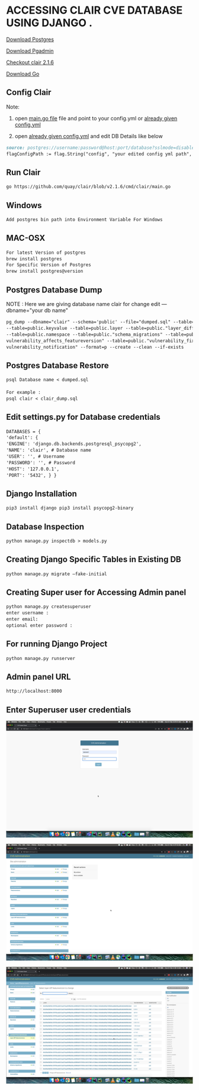 # ACCESSING CLAIR CVE DATABASE USING DJANGO .



[Download Postgres](https://www.postgresql.org/download/)

[Download Pgadmin](https://www.pgadmin.org/download/)

[Checkout clair 2.1.6 ](https://github.com/quay/clair/archive/v2.1.6.zip)

[Download Go](https://golang.org/dl/)

## Config Clair
Note:
1. open [main.go file](https://github.com/quay/clair/blob/v2.1.6/cmd/clair/main.go) file and point to your config.yml or [already given config.yml](https://github.com/quay/clair/blob/v2.1.6/contrib/k8s/config.yaml)

2. open [already given config.yml](https://github.com/quay/clair/blob/v2.1.6/contrib/k8s/config.yaml) and edit DB Details like below 

```markdown
source: postgres://username:password@host:port/database?sslmode=disable (config.yml line no 23)
flagConfigPath := flag.String("config", "your edited config yml path", "Load configuration from the specified file.") (main.go line no 131)
```

## Run Clair

```markdown
go https://github.com/quay/clair/blob/v2.1.6/cmd/clair/main.go
```

## Windows 
```markdown
Add postgres bin path into Environment Variable For Windows 
```

## MAC-OSX
```markdown
For latest Version of postgres 
brew install postgres
For Specific Version of Postgres
brew install postgres@version
```



## Postgres Database Dump

NOTE : Here we are giving database name clair for change edit —dbname="your db name"

```markdown
pg_dump --dbname="clair" --schema='public' --file="dumped.sql" --table=public.feature --table=public.featureversion
--table=public.keyvalue --table=public.layer --table=public."layer_diff_featureversion" --table=public.lock
--table=public.namespace --table=public."schema_migrations" --table=public.vulnerability --table=public."
vulnerability_affects_featureversion" --table=public."vulnerability_fixedin_feature" --table=public."
vulnerability_notification" --format=p --create --clean --if-exists
```

## Postgres Database Restore

```markdown
psql Database name < dumped.sql

For example :
psql clair < clair_dump.sql
```

## Edit settings.py for Database credentials

```markdown
DATABASES = {
'default': {
'ENGINE': 'django.db.backends.postgresql_psycopg2',
'NAME': 'clair', # Database name
'USER': '', # Username
'PASSWORD': '', # Password
'HOST': '127.0.0.1',
'PORT': '5432', } }

```

## Django Installation

```markdown
pip3 install django pip3 install psycopg2-binary
```

## Database Inspection

```markdown
python manage.py inspectdb > models.py
```

## Creating Django Specific Tables  in Existing DB

```markdown
python manage.py migrate —fake-initial
```

## Creating Super user for Accessing Admin panel

```markdown
python manage.py createsuperuser 
enter username :
enter email: 
optional enter password : 
```

## For running Django  Project

```markdown
python manage.py runserver 
```

## Admin panel URL

```markdown
http://localhost:8000
```

## Enter Superuser user credentials 

![Login Admin Panel](static/img/login.png?raw=true "Login")

![View 1](static/img/view1.png?raw=true "View 1")

![View 2](static/img/view2.png?raw=true "View 2")
